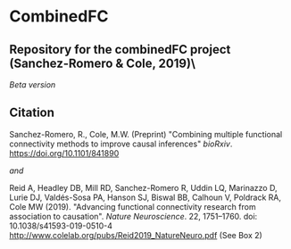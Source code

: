 # CombinedFC
## Repository for the combinedFC project (Sanchez-Romero &amp; Cole, 2019)\
_Beta version_

## Citation
Sanchez-Romero, R., Cole, M.W. (Preprint) "Combining multiple functional connectivity methods to improve causal inferences" _bioRxiv_. https://doi.org/10.1101/841890

_and_

Reid A, Headley DB, Mill RD, Sanchez-Romero R, Uddin LQ, Marinazzo D, Lurie DJ, Valdés-Sosa PA, Hanson SJ, Biswal BB, Calhoun V, Poldrack RA, Cole MW (2019). "Advancing functional connectivity research from association to causation". _Nature Neuroscience_. 22, 1751–1760. doi: 10.1038/s41593-019-0510-4
http://www.colelab.org/pubs/Reid2019_NatureNeuro.pdf
(See Box 2)
